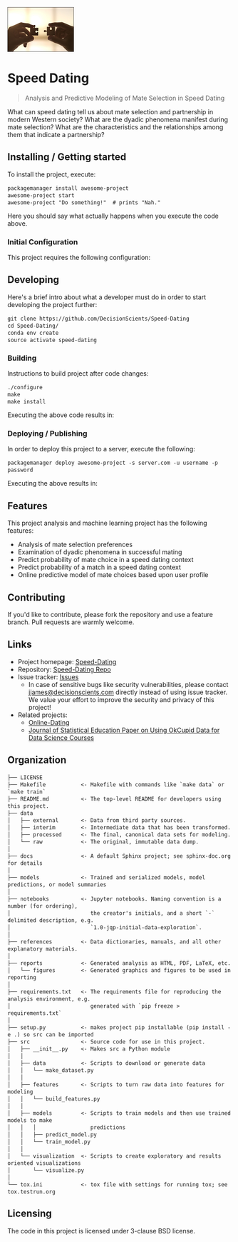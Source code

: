 ![Logo of the project](https://raw.githubusercontent.com/DecisionScients/Speed-Dating/master/logo.png)

# Speed Dating
> Analysis and Predictive Modeling of Mate Selection in Speed Dating

What can speed dating tell us about mate selection and partnership in modern Western society? What are the dyadic phenomena manifest during mate selection? What are the characteristics and the relationships among them that indicate a partnership?


## Installing / Getting started

To install the project, execute:

```shell
packagemanager install awesome-project
awesome-project start
awesome-project "Do something!"  # prints "Nah."
```

Here you should say what actually happens when you execute the code above.

### Initial Configuration

This project requires the following configuration: 

## Developing

Here's a brief intro about what a developer must do in order to start developing
the project further:

```shell
git clone https://github.com/DecisionScients/Speed-Dating
cd Speed-Dating/
conda env create
source activate speed-dating
```

### Building

Instructions to build project after code changes:

```shell
./configure
make
make install
```

Executing the above code results in:

### Deploying / Publishing

In order to deploy this project to a server, execute the following: 

```shell
packagemanager deploy awesome-project -s server.com -u username -p password
```

Executing the above results in:

## Features

This project analysis and machine learning project has the following features:    
* Analysis of mate selection preferences 
* Examination of dyadic phenomena in successful mating
* Predict probability of mate choice in a speed dating context
* Predict probability of a match in a speed dating context
* Online predictive model of mate choices based upon user profile

## Contributing

If you'd like to contribute, please fork the repository and use a feature
branch. Pull requests are warmly welcome.

## Links

- Project homepage: [Speed-Dating]([https://github.com/DecisionScients/Speed-Dating)
- Repository: [Speed-Dating Repo](https://github.com/DecisionScients/Speed-Dating)
- Issue tracker: [Issues](https://github.com/DecisionScients/Speed-Dating/issues)
  - In case of sensitive bugs like security vulnerabilities, please contact
    jjames@decisionscients.com directly instead of using issue tracker. We value your effort
    to improve the security and privacy of this project!
- Related projects:
  - [Online-Dating](https://github.com/DecisionScients/Online-Dating)
  - [Journal of Statistical Education Paper on Using OkCupid Data for Data Science Courses](https://github.com/rudeboybert/JSE_OkCupid)

## Organization

    ├── LICENSE
    ├── Makefile           <- Makefile with commands like `make data` or `make train`
    ├── README.md          <- The top-level README for developers using this project.
    ├── data
    │   ├── external       <- Data from third party sources.
    │   ├── interim        <- Intermediate data that has been transformed.
    │   ├── processed      <- The final, canonical data sets for modeling.
    │   └── raw            <- The original, immutable data dump.
    │
    ├── docs               <- A default Sphinx project; see sphinx-doc.org for details
    │
    ├── models             <- Trained and serialized models, model predictions, or model summaries
    │
    ├── notebooks          <- Jupyter notebooks. Naming convention is a number (for ordering),
    │                         the creator's initials, and a short `-` delimited description, e.g.
    │                         `1.0-jqp-initial-data-exploration`.
    │
    ├── references         <- Data dictionaries, manuals, and all other explanatory materials.
    │
    ├── reports            <- Generated analysis as HTML, PDF, LaTeX, etc.
    │   └── figures        <- Generated graphics and figures to be used in reporting
    │
    ├── requirements.txt   <- The requirements file for reproducing the analysis environment, e.g.
    │                         generated with `pip freeze > requirements.txt`
    │
    ├── setup.py           <- makes project pip installable (pip install -e .) so src can be imported
    ├── src                <- Source code for use in this project.
    │   ├── __init__.py    <- Makes src a Python module
    │   │
    │   ├── data           <- Scripts to download or generate data
    │   │   └── make_dataset.py
    │   │
    │   ├── features       <- Scripts to turn raw data into features for modeling
    │   │   └── build_features.py
    │   │
    │   ├── models         <- Scripts to train models and then use trained models to make
    │   │   │                 predictions
    │   │   ├── predict_model.py
    │   │   └── train_model.py
    │   │
    │   └── visualization  <- Scripts to create exploratory and results oriented visualizations
    │       └── visualize.py
    │
    └── tox.ini            <- tox file with settings for running tox; see tox.testrun.org
    
## Licensing

The code in this project is licensed under 3-clause BSD license.
